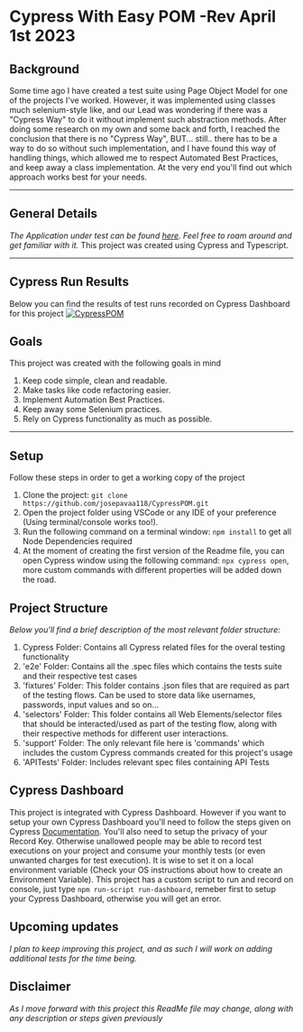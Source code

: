 # **Cypress** With Easy POM -Rev April 1st 2023

## Background
Some time ago I have created a test suite using Page Object Model for one of the projects I've worked. However, it was implemented using classes much selenium-style like, and our Lead was wondering if there was a "Cypress Way" to do it without implement such abstraction methods. After doing some research on my own and some back and forth, I reached the conclusion that there is no "Cypress Way", BUT... still.. there has to be a way to do so without such implementation, and I have found this way of handling things, which allowed me to respect Automated Best Practices, and keep away a class implementation. At the very end you'll find out which approach works best for your needs.

---

## General Details

*The Application under test can be found [here](https://angularjs.realworld.io/). Feel free to roam around and get familiar with it.*
This project was created using Cypress and Typescript.

---
## Cypress Run Results
Below you can find the results of test runs recorded on Cypress Dashboard for this project
[![CypressPOM](https://img.shields.io/endpoint?url=https://cloud.cypress.io/badge/simple/ghkhiq&style=flat&logo=cypress)](https://cloud.cypress.io/projects/ghkhiq/runs)

## Goals

This project was created with the following goals in mind
1. Keep code simple, clean and readable.
2. Make tasks like code refactoring easier.
3. Implement Automation Best Practices.
4. Keep away some Selenium practices.
5. Rely on Cypress functionality as much as possible.

---

## Setup

Follow these steps in order to get a working copy of the project
1. Clone the project: `git clone https://github.com/josepavaa118/CypressPOM.git`
2. Open the project folder using VSCode or any IDE of your preference (Using terminal/console works too!).
3. Run the following command on a terminal window: `npm install` to get all Node Dependencies required
4. At the moment of creating the first version of the Readme file, you can open Cypress window using the following command: `npx cypress open`, more custom commands with different properties will be added down the road.

## Project Structure
*Below you'll find a brief description of the most relevant folder structure:*
1. Cypress Folder: Contains all Cypress related files for the overal testing functionality
2. 'e2e' Folder: Contains all the .spec files which contains the tests suite and their respective test cases
3. 'fixtures' Folder: This folder contains .json files that are required as part of the testing flows. Can be used to store data like usernames, passwords, input values and so on...
4. 'selectors' Folder: This folder contains all Web Elements/selector files that should be interacted/used as part of the testing flow, along with their respective methods for different user interactions.
5. 'support' Folder: The only relevant file here is 'commands' which includes the custom Cypress commands created for this project's usage
6. 'APITests' Folder: Includes relevant spec files containing API Tests

## Cypress Dashboard
This project is integrated with Cypress Dashboard. However if you want to setup your own Cypress Dashboard you'll need to follow the steps given on Cypress [Documentation](https://docs.cypress.io/guides/cloud/getting-started). You'll also need to setup the privacy of your Record Key. Otherwise unallowed people may be able to record test executions on your project and consume your monthly tests (or even unwanted charges for test execution). It is wise to set it on a local environment variable (Check your OS instructions about how to create an Environment Variable). This project has a custom script to run and record on console, just type `npm run-script run-dashboard`, remeber first to setup your Cypress Dashboard, otherwise you will get an error.

## Upcoming updates
*I plan to keep improving this project, and as such I will work on adding additional tests for the time being.*

## Disclaimer
*As I move forward with this project this ReadMe file may change, along with any description or steps given previously*

